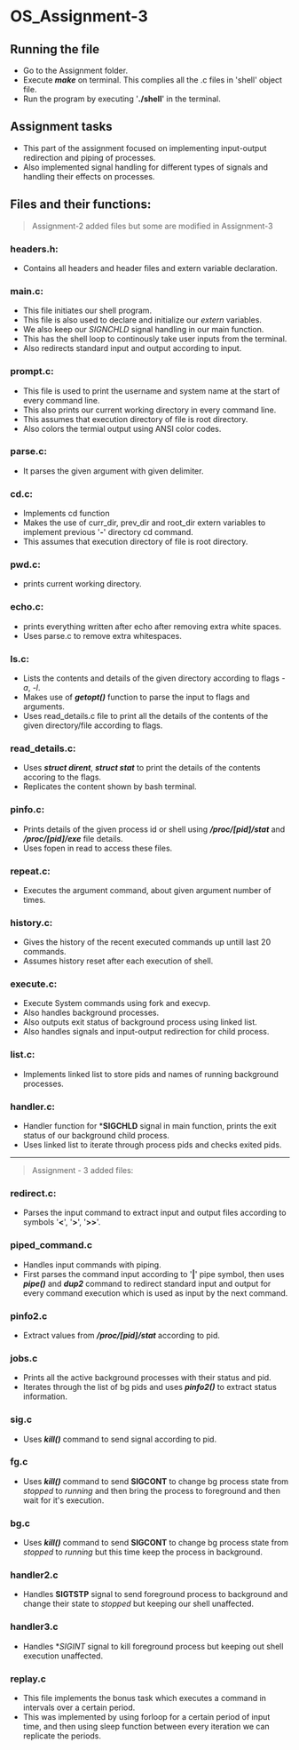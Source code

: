 # OS_Assignment-3

## Running the file
* Go to the Assignment folder.
* Execute ***make*** on terminal. This complies all the .c files in 'shell' object file.
* Run the program by executing '**./shell**' in the terminal.

## Assignment tasks
* This part of the assignment focused on implementing input-output redirection and piping of processes.
* Also implemented signal handling for different types of signals and handling their effects on processes.

## Files and their functions:

[//]: # (Assignment - 2 added files)
> Assignment-2 added files but some are modified in Assignment-3
### headers.h:
* Contains all headers and header files and extern variable declaration.

### main.c:
* This file initiates our shell program.
* This file is also used to declare and initialize our *extern* variables.
* We also keep our *SIGNCHLD* signal handling in our main function.
* This has the shell loop to continously take user inputs from the terminal.
* Also redirects standard input and output according to input.

### prompt.c:
* This file is used to print the username and system name at the start of every command line.
* This also prints our current working directory in every command line.
* This assumes that execution directory of file is root directory.
* Also colors the termial output using ANSI color codes.

### parse.c:
* It parses the given argument with given delimiter.

### cd.c:
* Implements cd function
* Makes the use of curr_dir, prev_dir and root_dir extern variables to implement previous '**-**' directory cd command.
* This assumes that execution directory of file is root directory.

### pwd.c:
* prints current working directory.

### echo.c:
* prints everything written after echo after removing extra white spaces.
* Uses parse.c to remove extra whitespaces.

### ls.c:
* Lists the contents and details of the given directory according to flags *-a*, *-l*.
* Makes use of ***getopt()*** function to parse the input to flags and arguments.
* Uses read_details.c file to print all the details of the contents of the given directory/file according to flags.

### read_details.c:
* Uses ***struct dirent***, ***struct stat*** to print the details of the contents accoring to the flags.
* Replicates the content shown by bash terminal.

### pinfo.c:
* Prints details of the given process id or shell using ***/proc/[pid]/stat*** and ***/proc/[pid]/exe*** file details.
* Uses fopen in read to access these files.

### repeat.c:
* Executes the argument command, about given argument number of times.

### history.c:
* Gives the history of the recent executed commands up untill last 20 commands.
* Assumes history reset after each execution of shell.

### execute.c:
* Execute System commands using fork and execvp.
* Also handles background processes.
* Also outputs exit status of background process using linked list.
* Also handles signals and input-output redirection for child process.

### list.c:
* Implements linked list to store pids and names of running background processes.

### handler.c:
* Handler function for ***SIGCHLD** signal in main function, prints the exit status of our background child process.
* Uses linked list to iterate through process pids and checks exited pids.

---

[//]: # (Assignment - 3 added files)
> Assignment - 3 added files:

### redirect.c:
* Parses the input command to extract input and output files according to symbols '**<**', '**>**', '**>>**'.

### piped_command.c
* Handles input commands with piping.
* First parses the command input according to '**|**' pipe symbol, then uses ***pipe()*** and ***dup2*** command to redirect standard input and output for every command execution which is used as input by the next command.

### pinfo2.c
* Extract values from ***/proc/[pid]/stat*** according to pid.

### jobs.c
* Prints all the active background processes with their status and pid.
* Iterates through the list of bg pids and uses ***pinfo2()*** to extract status information.

### sig.c
* Uses ***kill()*** command to send signal according to pid.

### fg.c
* Uses ***kill()*** command to send **SIGCONT** to change bg process state from *stopped* to *running* and then bring the process to foreground and then wait for it's execution.

### bg.c
* Uses ***kill()*** command to send **SIGCONT** to change bg process state from *stopped* to *running* but this time keep the process in background.

### handler2.c
* Handles **SIGTSTP** signal to send foreground process to background and change their state to *stopped* but keeping our shell unaffected.

### handler3.c
* Handles **SIGINT* signal to kill foreground process but keeping out shell execution unaffected.

### replay.c
* This file implements the bonus task which executes a command in intervals over a certain period.
* This was implemented by using forloop for a certain period of input time, and then using sleep function between every iteration we can replicate the periods.